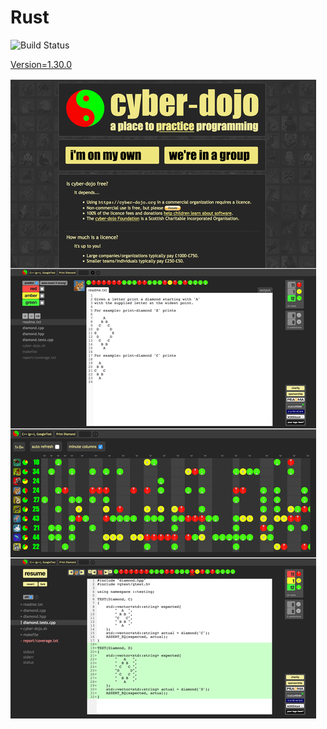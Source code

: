 # Rust

![Build Status](https://travis-ci.org/cyber-dojo-languages/rust.svg?branch=master)

[Version=1.30.0](https://github.com/cyber-dojo-languages/rust/blob/master/check_version.sh)

![cyber-dojo.org home page](https://github.com/cyber-dojo/cyber-dojo/blob/master/shared/home_page_snapshot.png)
